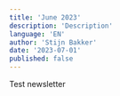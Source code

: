 ```yaml
---
title: 'June 2023'
description: 'Description'
language: 'EN'
author: 'Stijn Bakker'
date: '2023-07-01'
published: false
---
```


Test newsletter
